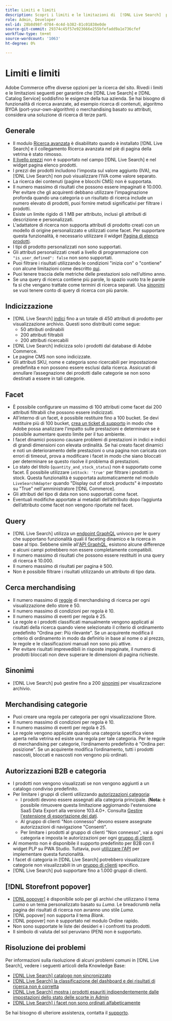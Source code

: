 ```yaml
---
title: Limiti e limiti
description: Scopri i limiti e le limitazioni di  [!DNL Live Search]  per garantire che soddisfi le esigenze della tua azienda.
role: Admin, Developer
exl-id: 28b8d98f-0784-4c4d-b382-81c01838e0de
source-git-commit: 29374c45f57e923666e255bfefadd9a1e736cfef
workflow-type: tm+mt
source-wordcount: '1063'
ht-degree: 0%

---
```


# Limiti e limiti

Adobe Commerce offre diverse opzioni per la ricerca del sito. Rivedi i limiti e le limitazioni seguenti per garantire che [!DNL Live Search] e [!DNL Catalog Service] soddisfino le esigenze della tua azienda. Se hai bisogno di funzionalità di ricerca avanzate, ad esempio ricerca di contenuti, algoritmo BYOA (port-your-own-algorithm) o merchandising basato su attributi, considera una soluzione di ricerca di terze parti.

## Generale

- Il modulo [Ricerca avanzata](https://experienceleague.adobe.com/it/docs/commerce-admin/catalog/catalog/search/search) è disabilitato quando è installato [!DNL Live Search] e il collegamento Ricerca avanzata nel piè di pagina della vetrina è stato rimosso.
- [Il livello prezzi](https://experienceleague.adobe.com/it/docs/commerce-admin/catalog/products/pricing/product-price-tier) non è supportato nel campo [!DNL Live Search] e nel widget pagina elenco prodotti.
- I prezzi dei prodotti includono l&#39;imposta sul valore aggiunto (IVA), ma [!DNL Live Search] non può visualizzare l&#39;IVA come valore separato.
- La ricerca dei contenuti (pagine e blocchi CMS) non è supportata.
- Il numero massimo di risultati che possono essere impaginati è 10.000. Per evitare che gli acquirenti debbano utilizzare l’impaginazione profonda quando una categoria o un risultato di ricerca include un numero elevato di prodotti, puoi fornire metodi significativi per filtrare i prodotti.
- Esiste un limite rigido di 1 MB per attributo, inclusi gli attributi di descrizione e personalizzati.
- L&#39;adattatore di ricerca non supporta attributi di prodotto creati con un modello di origine personalizzato e utilizzati come facet. Per supportare questa funzionalità, è necessario utilizzare il widget [Pagina di elenco prodotti](plp-styling.md).
- I tipi di prodotto personalizzati non sono supportati.
- Gli attributi personalizzati creati a livello di programmazione con `"is_user_defined": false` non sono supportati.
- Puoi filtrare i risultati utilizzando le condizioni &quot;inizia con&quot; o &quot;contiene&quot; con alcune limitazioni come descritto [qui](https://developer.adobe.com/commerce/services/graphql/live-search/product-search/#limitations).
- Puoi tenere traccia delle metriche delle prestazioni solo nell’ultimo anno.
- Se una query di ricerca contiene più parole, lo spazio vuoto tra le parole fa sì che vengano trattate come termini di ricerca separati. Usa [sinonimi](./synonyms.md) se vuoi tenere conto di query di ricerca con più parole.

## Indicizzazione

- [!DNL Live Search] [indici](indexing.md) fino a un totale di 450 attributi di prodotto per visualizzazione archivio. Questi sono distribuiti come segue:
   - 50 attributi ordinabili
   - 200 attributi filtrabili
   - 200 attributi ricercabili
- [!DNL Live Search] indicizza solo i prodotti dal database di Adobe Commerce.
- Le pagine CMS non sono indicizzate.
- Gli attributi SKU, nome e categoria sono ricercabili per impostazione predefinita e non possono essere esclusi dalla ricerca. Assicurati di annullare l’assegnazione dei prodotti dalle categorie se non sono destinati a essere in tali categorie.

## Facet

- È possibile configurare un massimo di 100 attributi come facet dai 200 attributi filtrabili che possono essere indicizzati.
- All’interno di un facet, è possibile restituire fino a 100 bucket. Se devi restituire più di 100 bucket, [crea un ticket di supporto](https://experienceleague.adobe.com/it/docs/commerce-knowledge-base/kb/help-center-guide/magento-help-center-user-guide) in modo che Adobe possa analizzare l&#39;impatto sulle prestazioni e determinare se è possibile aumentare questo limite per il tuo ambiente.
- I facet dinamici possono causare problemi di prestazioni in indici e indici di grandi dimensioni con elevata ordinalità. Se hai creato facet dinamici e noti un deterioramento delle prestazioni o una pagina non caricata con errori di timeout, prova a modificare i facet in modo che siano bloccati per determinare se questo risolve il problema di prestazioni.
- Lo stato del titolo (`quantity_and_stock_status`) non è supportato come facet. È possibile utilizzare `inStock: 'true'` per filtrare i prodotti in stock. Questa funzionalità è supportata automaticamente nel modulo `LiveSearchAdapter` quando &quot;Display out of stock products&quot; è impostato su &quot;True&quot; nell&#39;amministratore [!DNL Commerce].
- Gli attributi del tipo di data non sono supportati come facet.
- Eventuali modifiche apportate ai metadati dell’attributo dopo l’aggiunta dell’attributo come facet non vengono riportate nel facet.

## Query

- [!DNL Live Search] utilizza un [endpoint GraphQL](https://developer.adobe.com/commerce/services/graphql/live-search/) univoco per le query che supportano funzionalità quali il faceting dinamico e la ricerca in base al tipo. Sebbene simile all&#39;[API GraphQL](https://developer.adobe.com/commerce/webapi/graphql/), esistono alcune differenze e alcuni campi potrebbero non essere completamente compatibili.
- Il numero massimo di risultati che possono essere restituiti in una query di ricerca è 10.000.
- Il numero massimo di risultati per pagina è 500.
- Non è possibile filtrare i risultati utilizzando un attributo di tipo data.

## Cerca merchandising

- Il numero massimo di [regole](rules.md) di merchandising di ricerca per ogni visualizzazione dello store è 50.
- Il numero massimo di condizioni per regola è 10.
- Il numero massimo di eventi per regola è 25.
- Le regole e i prodotti classificati manualmente vengono applicati ai risultati della ricerca quando viene selezionato il criterio di ordinamento predefinito &quot;Ordina per: Più rilevante&quot;. Se un acquirente modifica il criterio di ordinamento in modo da definirlo in base al nome o al prezzo, le regole e le classificazioni manuali non sono più attive.
- Per evitare risultati imprevedibili in risposte impaginate, il numero di prodotti bloccati non deve superare le dimensioni di pagina richieste.

## Sinonimi

- [!DNL Live Search] può gestire fino a 200 [sinonimi](synonyms.md) per visualizzazione archivio.

## Merchandising categorie

- Puoi creare una regola per categoria per ogni visualizzazione Store.
- Il numero massimo di condizioni per regola è 10.
- Il numero massimo di eventi per regola è 25.
- Le regole vengono applicate quando una categoria specifica viene aperta nella vetrina ed esiste una regola per tale categoria. Per le regole di merchandising per categorie, l’ordinamento predefinito è &quot;Ordina per: posizione&quot;. Se un acquirente modifica l’ordinamento, tutti i prodotti nascosti, bloccati e nascosti non vengono più ordinati.

## Autorizzazioni B2B e categoria

- I prodotti non vengono visualizzati se non vengono aggiunti a un catalogo condiviso predefinito.
- Per limitare i gruppi di clienti utilizzando [autorizzazioni categoria](https://experienceleague.adobe.com/it/docs/commerce-admin/catalog/categories/category-permissions):
   - I prodotti devono essere assegnati alla categoria principale. (**Nota:** è possibile rimuovere questa limitazione aggiornando l&#39;estensione SaaS Data Export alla versione 103.4.0+. Consulta [Gestire l&#39;estensione di esportazione dei dati](../data-export/manage-extension.md).
   - Al gruppo di clienti &quot;Non connesso&quot; devono essere assegnate autorizzazioni di navigazione &quot;Consenti&quot;.
   - Per limitare i prodotti al gruppo di clienti &quot;Non connesso&quot;, vai a ogni categoria e imposta le autorizzazioni per ogni [gruppo di clienti](https://experienceleague.adobe.com/it/docs/commerce-admin/b2b/shared-catalogs/catalog-shared-manage).
- Al momento non è disponibile il supporto predefinito per B2B con il widget PLP su PWA Studio. Tuttavia, puoi [utilizzare l&#39;API](install.md#pwa-support) per implementare questa funzionalità.
- I facet di categoria in [!DNL Live Search] potrebbero visualizzare categorie non visualizzabili in un [gruppo di clienti](https://experienceleague.adobe.com/it/docs/commerce-admin/b2b/shared-catalogs/catalog-shared-manage) specifico.
- [!DNL Live Search] può supportare fino a 1.000 gruppi di clienti.

## [!DNL Storefront popover]

- [[!DNL popover]](storefront-popover.md) è disponibile solo per gli archivi che utilizzano il tema *Luma* o un tema personalizzato basato su *Luma*. Le breadcrumb nella pagina dei risultati di ricerca non avranno uno stile *Luma*.
- [!DNL popover] non supporta il tema *Blank*.
- [!DNL popover] non è supportato nel modulo Ordine rapido.
- Non sono supportate le liste dei desideri e i confronti tra prodotti.
- Il simbolo di valuta del sol peruviano (PEN) non è supportato.

## Risoluzione dei problemi

Per informazioni sulla risoluzione di alcuni problemi comuni in [!DNL Live Search], vedere i seguenti articoli della Knowledge Base:

- [[!DNL Live Search] catalogo non sincronizzato](https://experienceleague.adobe.com/it/docs/commerce-knowledge-base/kb/troubleshooting/miscellaneous/live-search-catalog-data-sync)
- [[!DNL Live Search] la classificazione del dashboard e dei risultati di ricerca non è corretta](https://experienceleague.adobe.com/it/docs/commerce-knowledge-base/kb/troubleshooting/miscellaneous/live-search-dashboard-ranking-incorrect)
- [[!DNL Live Search] mostra i prodotti esauriti indipendentemente dalle impostazioni dello stato delle scorte in Admin](https://experienceleague.adobe.com/it/docs/commerce-knowledge-base/kb/troubleshooting/miscellaneous/live-search-displays-out-of-stock-products)
- [[!DNL Live Search] i facet non sono ordinati alfabeticamente](https://experienceleague.adobe.com/it/docs/commerce-knowledge-base/kb/troubleshooting/miscellaneous/live-search-facets-not-sorted)

Se hai bisogno di ulteriore assistenza, contatta il [supporto](https://experienceleague.adobe.com/it/docs/commerce-knowledge-base/kb/help-center-guide/magento-help-center-user-guide).
